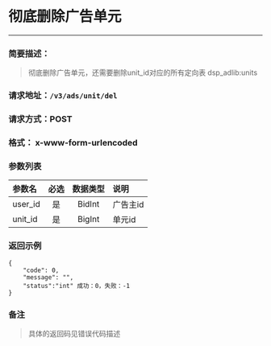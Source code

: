
# 彻底删除广告单元
---
### 简要描述：
> 彻底删除广告单元，还需要删除unit_id对应的所有定向表
> dsp_adlib:units

### 请求地址：```/v3/ads/unit/del```

### 请求方式：POST

### 格式： x-www-form-urlencoded

### 参数列表

|参数名 | 必选 | 数据类型 | 说明|
|:---   | :--: | :------: | :---|
|user_id|是|BidInt|广告主id
|unit_id|是|BigInt|单元id

### 返回示例
```
{
    "code": 0,
    "message": "",
    "status":"int" 成功：0，失败：-1
}
```
### 备注
>具体的返回码见错误代码描述

　
　
　